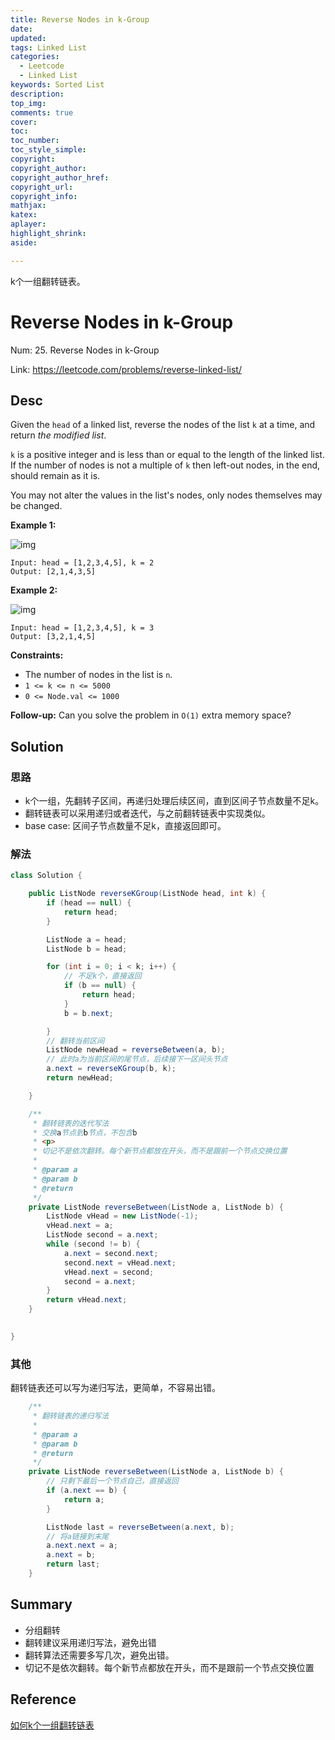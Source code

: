 ```yaml
---
title: Reverse Nodes in k-Group
date: 
updated:
tags: Linked List
categories: 
  - Leetcode
  - Linked List
keywords: Sorted List
description:
top_img:
comments: true
cover:
toc:
toc_number:
toc_style_simple:
copyright:
copyright_author:
copyright_author_href:
copyright_url:
copyright_info:
mathjax:
katex:
aplayer:
highlight_shrink:
aside:

---
```


k个一组翻转链表。

# Reverse Nodes in k-Group

Num:  25. Reverse Nodes in k-Group

Link: https://leetcode.com/problems/reverse-linked-list/



## Desc

Given the `head` of a linked list, reverse the nodes of the list `k` at a time, and return *the modified list*.

`k` is a positive integer and is less than or equal to the length of the linked list. If the number of nodes is not a multiple of `k` then left-out nodes, in the end, should remain as it is.

You may not alter the values in the list's nodes, only nodes themselves may be changed.

 

**Example 1:**

![img](https://assets.leetcode.com/uploads/2020/10/03/reverse_ex1.jpg)

```
Input: head = [1,2,3,4,5], k = 2
Output: [2,1,4,3,5]
```

**Example 2:**

![img](https://assets.leetcode.com/uploads/2020/10/03/reverse_ex2.jpg)

```
Input: head = [1,2,3,4,5], k = 3
Output: [3,2,1,4,5]
```

 

**Constraints:**

- The number of nodes in the list is `n`.
- `1 <= k <= n <= 5000`
- `0 <= Node.val <= 1000`

 

**Follow-up:** Can you solve the problem in `O(1)` extra memory space?

## Solution

### 思路

-  k个一组，先翻转子区间，再递归处理后续区间，直到区间子节点数量不足k。
-  翻转链表可以采用递归或者迭代，与之前翻转链表中实现类似。
-  base case: 区间子节点数量不足k，直接返回即可。

### 解法 

```java
class Solution {

    public ListNode reverseKGroup(ListNode head, int k) {
        if (head == null) {
            return head;
        }

        ListNode a = head;
        ListNode b = head;

        for (int i = 0; i < k; i++) {
            // 不足k个，直接返回
            if (b == null) {
                return head;
            }
            b = b.next;

        }
        // 翻转当前区间
        ListNode newHead = reverseBetween(a, b);
        // 此时a为当前区间的尾节点，后续接下一区间头节点
        a.next = reverseKGroup(b, k);
        return newHead;

    }

    /**
     * 翻转链表的迭代写法
     * 交换a节点到b节点，不包含b
     * <p>
     * 切记不是依次翻转。每个新节点都放在开头，而不是跟前一个节点交换位置
     *
     * @param a
     * @param b
     * @return
     */
    private ListNode reverseBetween(ListNode a, ListNode b) {
        ListNode vHead = new ListNode(-1);
        vHead.next = a;
        ListNode second = a.next;
        while (second != b) {
            a.next = second.next;
            second.next = vHead.next;
            vHead.next = second;
            second = a.next;
        }
        return vHead.next;
    }

  
}
```

   

### 其他

翻转链表还可以写为递归写法，更简单，不容易出错。

```java
    /**
     * 翻转链表的递归写法
     *
     * @param a
     * @param b
     * @return
     */
    private ListNode reverseBetween(ListNode a, ListNode b) {
        // 只剩下最后一个节点自己，直接返回
        if (a.next == b) {
            return a;
        }

        ListNode last = reverseBetween(a.next, b);
        // 将a链接到末尾
        a.next.next = a;
        a.next = b;
        return last;
    }
```





## Summary

- 分组翻转
- 翻转建议采用递归写法，避免出错
- 翻转算法还需要多写几次，避免出错。
- 切记不是依次翻转。每个新节点都放在开头，而不是跟前一个节点交换位置

## Reference

[如何k个一组翻转链表](https://labuladong.github.io/algo/2/17/18/)

